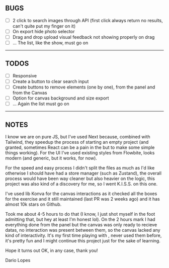 ## BUGS ##

- [ ] 2 click to search images through API (first click always return no results, can't quite put my finger on it)
- [ ] On export hide photo selector
- [ ] Drag and drop upload visual feedback not showing properly on drag
- [ ] ... The list, like the show, must go on

----

## TODOS ##

- [ ] Responsive
- [ ] Create a button to clear search input
- [ ] Create buttons to remove elements (one by one), from the panel and from the Canvas
- [ ] Option for canvas background and size export
- [ ] ... Again the list must go on

----

## NOTES ##

I know we are on pure JS, but I've used Next because, combined with Tailwind, they speedup the process of starting an empty project (and granted, sometimes React can be a pain in the but to make some simple things working). For the UI I've used existing styles from Flowbite, looks modern (and generic, but it works, for now).

For the speed and easy process I didn't split the files as much as I'd like otherwise I should have had a store manager (such as Zustand), the overall process would have been way cleaner but also heavier on the logic, this project was also kind of a discovery for me, so I went K.I.S.S. on this one.

I've used lib Konva for the canvas interactions as it checked all the boxes for the exercise and it still maintained (last PR was 2 weeks ago) and it has almost 10k stars on Github.

Took me about 4-5 hours to do that (I know, I just shot myself in the foot admitting that, but hey at least I'm honest lol). On the 2 hours mark I had everything done from the panel but the canvas was only ready to recieve datas, no interaction was present between them, so the canvas lacked any kind of interactivity. It's my first time playing with <canvas>, never used them before, it's pretty fun and I might continue this project just for the sake of learning.

Hope it turns out OK, in any case, thank you!

Dario Lopes
